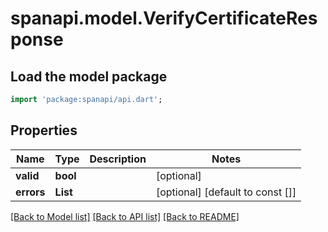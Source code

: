 # spanapi.model.VerifyCertificateResponse

## Load the model package
```dart
import 'package:spanapi/api.dart';
```

## Properties
Name | Type | Description | Notes
------------ | ------------- | ------------- | -------------
**valid** | **bool** |  | [optional] 
**errors** | **List<String>** |  | [optional] [default to const []]

[[Back to Model list]](../README.md#documentation-for-models) [[Back to API list]](../README.md#documentation-for-api-endpoints) [[Back to README]](../README.md)


